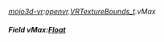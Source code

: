 _[mojo3d-vr](../../modules/mojo3d-vr/mojo3d-vr-module.md):[openvr](openvr:).[VRTextureBounds\_t](openvr:openvr-vrtexturebounds_t.md).vMax_
##### Field vMax:[Float](../../modules/wonkey/wonkey-types-float.md)
